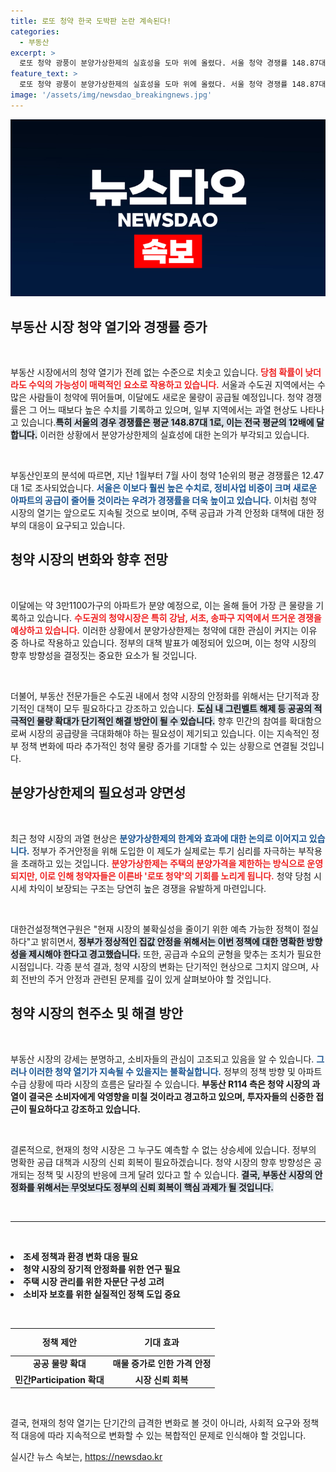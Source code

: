 ```yaml
---
title: 로또 청약 한국 도박판 논란 계속된다!
categories:
  - 부동산
excerpt: >
  로또 청약 광풍이 분양가상한제의 실효성을 도마 위에 올렸다. 서울 청약 경쟁률 148.87대 1을 기록하며 당첨 시 수억 원의 시세 차익 기대가 커지고 있다. 정부는 대책 마련에 나섰으나, 그 실효성은 의문이다.
feature_text: >
  로또 청약 광풍이 분양가상한제의 실효성을 도마 위에 올렸다. 서울 청약 경쟁률 148.87대 1을 기록하며 당첨 시 수억 원의 시세 차익 기대가 커지고 있다. 정부는 대책 마련에 나섰으나, 그 실효성은 의문이다.
image: '/assets/img/newsdao_breakingnews.jpg'
---
```


<p><img src="/assets/img/newsdao_breakingnews.jpg" alt="ontimetimes 속보" /></p>

<h2 data-ke-size="size26">부동산 시장 청약 열기와 경쟁률 증가</h2>

<p data-ke-size="size16">&nbsp;</p>

<p>부동산 시장에서의 청약 열기가 전례 없는 수준으로 치솟고 있습니다. <b><span style="color: #ee2323;">당첨 확률이 낮더라도 수익의 가능성이 매력적인 요소로 작용하고 있습니다.</span></b> 서울과 수도권 지역에서는 수많은 사람들이 청약에 뛰어들며, 이달에도 새로운 물량이 공급될 예정입니다. 청약 경쟁률은 그 어느 때보다 높은 수치를 기록하고 있으며, 일부 지역에서는 과열 현상도 나타나고 있습니다.<b><span style="background-color: #21538527;">특히 서울의 경우 경쟁률은 평균 148.87대 1로, 이는 전국 평균의 12배에 달합니다.</span></b> 이러한 상황에서 분양가상한제의 실효성에 대한 논의가 부각되고 있습니다.</p>

<p data-ke-size="size16">&nbsp;</p>

<p>부동산인포의 분석에 따르면, 지난 1월부터 7월 사이 청약 1순위의 평균 경쟁률은 12.47대 1로 조사되었습니다. <b><span style="color: #1a5490;">서울은 이보다 훨씬 높은 수치로, 정비사업 비중이 크며 새로운 아파트의 공급이 줄어들 것이라는 우려가 경쟁률을 더욱 높이고 있습니다.</span></b> 이처럼 청약 시장의 열기는 앞으로도 지속될 것으로 보이며, 주택 공급과 가격 안정화 대책에 대한 정부의 대응이 요구되고 있습니다.</p>

<h2 data-ke-size="size26">청약 시장의 변화와 향후 전망</h2>

<p data-ke-size="size16">&nbsp;</p>

<p>이달에는 약 3만1100가구의 아파트가 분양 예정으로, 이는 올해 들어 가장 큰 물량을 기록하고 있습니다. <b><span style="color: #ee2323;">수도권의 청약시장은 특히 강남, 서초, 송파구 지역에서 뜨거운 경쟁을 예상하고 있습니다.</span></b> 이러한 상황에서 분양가상한제는 청약에 대한 관심이 커지는 이유 중 하나로 작용하고 있습니다. 정부의 대책 발표가 예정되어 있으며, 이는 청약 시장의 향후 방향성을 결정짓는 중요한 요소가 될 것입니다.</p>

<p data-ke-size="size16">&nbsp;</p>

<p>더불어, 부동산 전문가들은 수도권 내에서 청약 시장의 안정화를 위해서는 단기적과 장기적인 대책이 모두 필요하다고 강조하고 있습니다. <b><span style="background-color: #21538527;">도심 내 그린벨트 해제 등 공공의 적극적인 물량 확대가 단기적인 해결 방안이 될 수 있습니다.</span></b> 향후 민간의 참여를 확대함으로써 시장의 공급량을 극대화해야 하는 필요성이 제기되고 있습니다. 이는 지속적인 정부 정책 변화에 따라 추가적인 청약 물량 증가를 기대할 수 있는 상황으로 연결될 것입니다.</p>

<h2 data-ke-size="size26">분양가상한제의 필요성과 양면성</h2>

<p data-ke-size="size16">&nbsp;</p>

<p>최근 청약 시장의 과열 현상은 <b><span style="color: #1a5490;">분양가상한제의 한계와 효과에 대한 논의로 이어지고 있습니다.</span></b> 정부가 주거안정을 위해 도입한 이 제도가 실제로는 투기 심리를 자극하는 부작용을 초래하고 있는 것입니다. <b><span style="color: #ee2323;">분양가상한제는 주택의 분양가격을 제한하는 방식으로 운영되지만, 이로 인해 청약자들은 이른바 '로또 청약'의 기회를 노리게 됩니다.</span></b> 청약 당첨 시 시세 차익이 보장되는 구조는 당연히 높은 경쟁을 유발하게 마련입니다.</p>

<p data-ke-size="size16">&nbsp;</p>

<p>대한건설정책연구원은 "현재 시장의 불확실성을 줄이기 위한 예측 가능한 정책이 절실하다"고 밝히면서, <b><span style="background-color: #21538527;">정부가 정상적인 집값 안정을 위해서는 이번 정책에 대한 명확한 방향성을 제시해야 한다고 경고했습니다.</span></b> 또한, 공급과 수요의 균형을 맞추는 조치가 필요한 시점입니다. 각종 분석 결과, 청약 시장의 변화는 단기적인 현상으로 그치지 않으며, 사회 전반의 주거 안정과 관련된 문제를 깊이 있게 살펴보아야 할 것입니다.</p>

<h2 data-ke-size="size26">청약 시장의 현주소 및 해결 방안</h2>

<p data-ke-size="size16">&nbsp;</p>

<p>부동산 시장의 강세는 분명하고, 소비자들의 관심이 고조되고 있음을 알 수 있습니다. <b><span style="color: #1a5490;">그러나 이러한 청약 열기가 지속될 수 있을지는 불확실합니다.</span></b> 정부의 정책 방향 및 아파트 수급 상황에 따라 시장의 흐름은 달라질 수 있습니다. <b><span style="ee2323;">부동산 R114 측은 청약 시장의 과열이 결국은 소비자에게 악영향을 미칠 것이라고 경고하고 있으며, 투자자들의 신중한 접근이 필요하다고 강조하고 있습니다.</span></b></p>

<p data-ke-size="size16">&nbsp;</p>

<p>결론적으로, 현재의 청약 시장은 그 누구도 예측할 수 없는 상승세에 있습니다. 정부의 명확한 공급 대책과 시장의 신뢰 회복이 필요하겠습니다. 청약 시장의 향후 방향성은 공개되는 정책 및 시장의 반응에 크게 달려 있다고 할 수 있습니다. <b><span style="background-color: #21538527;">결국, 부동산 시장의 안정화를 위해서는 무엇보다도 정부의 신뢰 회복이 핵심 과제가 될 것입니다.</span></b></p>

<p data-ke-size="size16">&nbsp;</p>

<hr>

<p data-ke-size="size16">&nbsp;</p>

<p><li><b>조세 정책과 환경 변화 대응 필요</b></li>
<li><b>청약 시장의 장기적 안정화를 위한 연구 필요</b></li>
<li><b>주택 시장 관리를 위한 자문단 구성 고려</b></li>
<li><b>소비자 보호를 위한 실질적인 정책 도입 중요</b></li></p>

<p data-ke-size="size16">&nbsp;</p>

<table style="width: 100%; border-collapse: collapse;">
  <thead>
    <tr>
      <th style="text-align: center; height: 36px;"><b>정책 제안</b></th>
      <th style="text-align: center; height: 36px;"><b>기대 효과</b></th>
    </tr>
  </thead>
  <tbody>
    <tr>
      <td style="text-align: center; height: 17px;"><b>공공 물량 확대</b></td>
      <td style="text-align: center; height: 17px;"><b>매물 증가로 인한 가격 안정</b></td>
    </tr>
    <tr>
      <td style="text-align: center; height: 17px;"><b>민간Participation 확대</b></td>
      <td style="text-align: center; height: 17px;"><b>시장 신뢰 회복</b></td>
    </tr>
  </tbody>
</table>

<p data-ke-size="size16">&nbsp;</p>

<p>결국, 현재의 청약 열기는 단기간의 급격한 변화로 볼 것이 아니라, 사회적 요구와 정책적 대응에 따라 지속적으로 변화할 수 있는 복합적인 문제로 인식해야 할 것입니다.</p>
실시간 뉴스 속보는, <a href="https://newsdao.kr" rel="dofollow">https://newsdao.kr</a>



